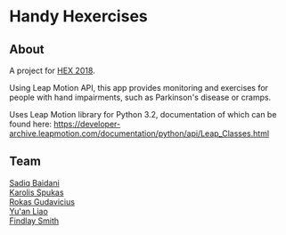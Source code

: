Handy Hexercises
=======


## About

A project for [HEX 2018][hex].

Using Leap Motion API, this app provides monitoring and exercises for people with hand impairments, such as Parkinson's disease or cramps.

Uses Leap Motion library for Python 3.2, documentation of which can be found here:
https://developer-archive.leapmotion.com/documentation/python/api/Leap_Classes.html


## Team

[Sadiq Baidani][sad]  
[Karolis Spukas][spook]  
[Rokas Gudavicius][rox]  
[Yu'an Liao][egg]  
[Findlay Smith][slice]  


  [sad]: https://github.com/sBaidani
  [spook]: https://github.com/KaroliShp
  [rox]: https://github.com/Roxerg
  [egg]: https://github.com/reper17
  [slice]: https://github.com/findoslice
  [hex]: https://joinhex.com/
